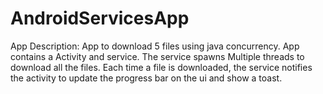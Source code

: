 # AndroidServicesApp
App Description: App to download 5 files using java concurrency.
App contains a Activity and service.
The service spawns Multiple threads to download all the files.
Each time a file is downloaded, the service notifies the activity to update the progress bar on the ui and show a toast.